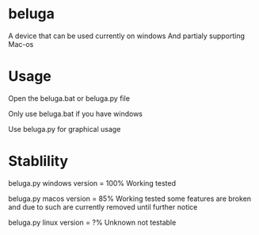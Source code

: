 # beluga
A device that can be used currently on windows And partialy supporting Mac-os

# Usage

Open the beluga.bat or beluga.py file

Only use beluga.bat if you have windows

Use beluga.py for graphical usage

# Stablility

beluga.py windows version = 100% Working tested

beluga.py macos version = 85% Working tested some features are broken and due to such are currently removed until further notice

beluga.py linux version = ?% Unknown not testable
